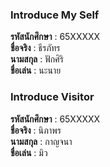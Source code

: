 ### Introduce My Self
**รหัสนักศึกษา**  : 65XXXXX<br>
**ชื่อจริง** : ธีรภัทร<br>
**นามสกุล** : ฟักศิริ<br>
**ชื่อเล่น** : นะนาย<br>

### Introduce Visitor
**รหัสนักศึกษา**  : 65XXXXX<br>
**ชื่อจริง** : นิภาพร<br>
**นามสกุล** : กาญจนา<br>
**ชื่อเล่น** : มิว<br>